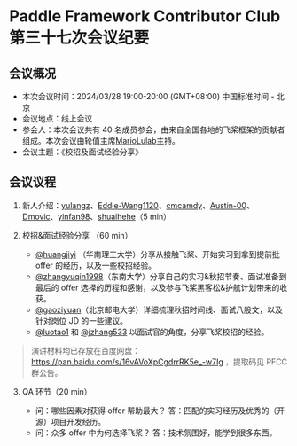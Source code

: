 # Paddle Framework Contributor Club 第三十七次会议纪要

## 会议概况

- 本次会议时间：2024/03/28 19:00-20:00 (GMT+08:00) 中国标准时间 - 北京
- 会议地点：线上会议
- 参会人：本次会议共有 40 名成员参会，由来自全国各地的飞桨框架的贡献者组成。本次会议由轮值主席[MarioLulab](https://github.com/MarioLulab)主持。
- 会议主题：《校招及面试经验分享》

## 会议议程

1. 新人介绍：[yulangz](https://github.com/yulangz)、[Eddie-Wang1120](https://github.com/Eddie-Wang1120)、[cmcamdy](https://github.com/cmcamdy)、[Austin-00](https://github.com/Austin-00)、[Dmovic](https://github.com/Dmovic)、[yinfan98](https://github.com/yinfan98)、[shuaihehe](https://github.com/shuaihehe)（5 min）

2. 校招&面试经验分享 （60 min）

   - [@huangjiyi](https://github.com/huangjiyi) （华南理工大学）分享从接触飞桨、开始实习到拿到提前批 offer 的经历，以及一些校招经验。
   - [@zhangyuqin1998](https://github.com/zhangyuqin1998)（东南大学）分享自己的实习&秋招节奏、面试准备到最后的 offer 选择的历程和感谢，以及参与飞桨黑客松&护航计划带来的收获。
   - [@gaoziyuan](https://github.com/gaoziyuan)（北京邮电大学）详细梳理秋招时间线、面试八股文，以及针对岗位 JD 的一些建议。
   - [@luotao1](https://github.com/luotao1) 和 [@jzhang533](https://github.com/jzhang533) 以面试官的角度，分享飞桨校招的经验。

> 演讲材料均已存放在百度网盘：https://pan.baidu.com/s/16vAVoXpCgdrrRK5e_-w7Ig ，提取码见 PFCC 群公告。

3. QA 环节（20 min）

   - 问：哪些因素对获得 offer 帮助最大？
     答：匹配的实习经历及优秀的（开源）项目开发经历。
   - 问：众多 offer 中为何选择飞桨？
     答：技术氛围好，能学到很多东西。
